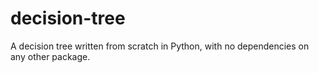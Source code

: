 # decision-tree

A decision tree written from scratch in Python, with no dependencies on any other package.
